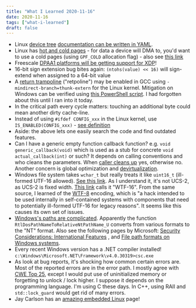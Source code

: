 ```yaml
---
title: "What I Learned 2020-11-16"
date: 2020-11-16
tags: ["what-i-learned"]
draft: false
---
```


- Linux [device tree](https://elinux.org/Device_Tree_Usage) 
  [documentation can be written in YAML](https://lwn.net/Articles/771621/).
- Linux has [hot and cold pages](https://lwn.net/Articles/14768/) - for data a device will
  DMA to, you'd want to use a cold pages (using `GPF_COLD` allocation flag) - 
  also see [this link](https://www.kernel.org/doc/gorman/html/understand/understand009.html)
- Freescale [DPAA1 platforms will be getting support for XDP](https://lore.kernel.org/netdev/AM6PR04MB39764B6CAEEA27863F52A419ECE30@AM6PR04MB3976.eurprd04.prod.outlook.com/)!
- 16-bit sign extension bug bites again: `(ntohs(value) << 16)` will sign-extend when assigned to a 64-bit value
- A [return trampoline](https://support.google.com/faqs/answer/7625886)
  ("retpoline") may be enabled in GCC using `-mindirect-branch=thunk-extern` for the Linux kernel.
  Mitigation on Windows can be verified using [this PowerShell script](https://github.com/Microsoft/SpeculationControl).
  I had forgotten about this until I ran into it today.
- In the critical path every cycle matters: touching an additional byte could mean another dirty cache-line. 
- Instead of using `#ifdef CONFIG_xxx` in the Linux kernel, use `IS_ENABLED(CONFIG_xxx)` -
  [see definition](https://elixir.bootlin.com/linux/latest/source/include/linux/kconfig.h#L73)
- Aside: the above lets one easily search the code and find outdated features.
- Can I have a generic empty function callback function? e.g. `void generic_callback(void)` which is
  used as a stub for concrete `void actual_callback(int)` or such? It depends on calling conventions
  and who cleans the parameters. When [caller cleans up](https://en.wikipedia.org/wiki/X86_calling_conventions#Caller_clean-up)
  yes, otherwise no. Another concern is global optimization and
  [devirtualization](https://stackoverflow.com/questions/7046739/lto-devirtualization-and-virtual-tables).
- Windows file system takes `wchar_t` but really treats it like `uint16_t` (ill-formed UTF-16 allowed).
  [See this link](https://docs.microsoft.com/en-us/windows/win32/fileio/naming-a-file?redirectedfrom=MSDN#maxpath).
  As I understand it, it's not UCS-2, as UCS-2 is fixed width. 
  [This link](https://simonsapin.github.io/wtf-8/#ill-formed-utf-16) calls it "WTF-16".
  From the same source, I learned of the [WTF-8](https://simonsapin.github.io/wtf-8/) encoding, which
  is "a hack intended to be used internally in self-contained systems with components that need to 
  potentially ill-formed UTF-16 for legacy reasons".
  It seems like this causes its own set of issues.
- [Windows's paths are complicated](https://googleprojectzero.blogspot.com/2016/02/the-definitive-guide-on-win32-to-nt.html).
  Apparently the function `RtlDosPathNameToRelativeNtPathName_U` converts from various formats to the "NT" format.
  Also see the following pages by Microsoft: 
  [Security Considerations: International Features](https://docs.microsoft.com/en-us/windows/win32/intl/security-considerations--international-features)
  , and 
  [File path formats on Windows systems](https://docs.microsoft.com/en-us/dotnet/standard/io/file-path-formats#canonicalizing-separators).
- Every recent Windows version has a .NET compiler installed! `c:\Windows\Microsoft.NET\Framework\v4.0.30319>csc.exe`
- As look at bug reports, it's shocking how common certain errors are. Most of the reported errors are in the error path.
  I mostly agree with [CWE Top 25](http://cwe.mitre.org/top25/archive/2020/2020_cwe_top25.html), except
  I would put use of uninitialized memory or forgetting to unlock / lock higher. I suppose it depends on
  the programming language. I'm using C these days. In C++, using RAII and `std::lock_guard` would get
  rid of many errors. 
- Jay Carlson has an [amazing embedded Linux](https://jaycarlson.net/embedded-linux/) page!
